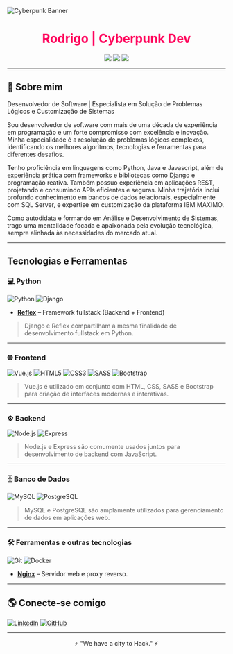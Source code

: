 ![Cyberpunk Banner](https://livewallp.com/wp-content/uploads/2021/10/Cyberpunk-2077-219.jpg)

<h1 align="center" style="color:#ff005c;">Rodrigo | Cyberpunk Dev</h1>

<p align="center">
  <img src="https://img.shields.io/badge/Code-Python|Java|JS-%23fcee0c?style=for-the-badge&logo=codepen&logoColor=black">
  <img src="https://img.shields.io/badge/OS-Windows|Linux-%2300ffcc?style=for-the-badge&logo=windows&logoColor=black">
  <img src="https://img.shields.io/badge/Tools-Tkinter|Django|React-%23ff005c?style=for-the-badge&logo=react&logoColor=black">
</p>

---

## 🚀 Sobre mim

Desenvolvedor de Software | Especialista em Solução de Problemas Lógicos e Customização de Sistemas

Sou desenvolvedor de software com mais de uma década de experiência em programação e um forte compromisso com excelência e inovação. Minha especialidade é a resolução de problemas lógicos complexos, identificando os melhores algoritmos, tecnologias e ferramentas para diferentes desafios.

Tenho proficiência em linguagens como Python, Java e Javascript, além de experiência prática com frameworks e bibliotecas como Django e programação reativa. Também possuo experiência em aplicações REST, projetando e consumindo APIs eficientes e seguras. Minha trajetória inclui profundo conhecimento em bancos de dados relacionais, especialmente com SQL Server, e expertise em customização da plataforma IBM MAXIMO.

Como autodidata e formando em Análise e Desenvolvimento de Sistemas, trago uma mentalidade focada e apaixonada pela evolução tecnológica, sempre alinhada às necessidades do mercado atual.

---
## Tecnologias e Ferramentas

### 💻 Python
![Python](https://img.icons8.com/?size=100&id=BCQsbzkWBELK&format=png&color=000000)
![Django](https://img.icons8.com/?size=100&id=qV-JzWYl9dzP&format=png&color=000000)

- **[Reflex](https://reflex.dev/)** – Framework fullstack (Backend + Frontend)

> Django e Reflex compartilham a mesma finalidade de desenvolvimento fullstack em Python.

---

### 🌐 Frontend  
![Vue.js](https://img.icons8.com/ios/50/vuejs.png)
![HTML5](https://img.icons8.com/ios/50/html-5.png)
![CSS3](https://img.icons8.com/ios/50/css3.png)
![SASS](https://img.icons8.com/ios/50/sass.png)
![Bootstrap](https://img.icons8.com/ios/50/bootstrap.png)

> Vue.js é utilizado em conjunto com HTML, CSS, SASS e Bootstrap para criação de interfaces modernas e interativas.
---
### ⚙️ Backend  
![Node.js](https://img.icons8.com/?size=100&id=hsPbhkOH4FMe&format=png&color=000000)
![Express](https://img.icons8.com/ios/50/express-js.png)

> Node.js e Express são comumente usados juntos para desenvolvimento de backend com JavaScript.
---

### 🗄️ Banco de Dados
![MySQL](https://img.icons8.com/ios/50/mysql-logo.png) ![PostgreSQL](https://img.icons8.com/ios/50/postgreesql.png)

> MySQL e PostgreSQL são amplamente utilizados para gerenciamento de dados em aplicações web.
---

### 🛠️ Ferramentas e outras tecnologias
![Git](https://img.icons8.com/ios/50/git.png) ![Docker](https://img.icons8.com/ios/50/docker.png)

- **[Nginx](https://www.nginx.com/)** – Servidor web e proxy reverso.

---

## 🌎 Conecte-se comigo

[![LinkedIn](https://img.shields.io/badge/LinkedIn-%2300ffcc?style=for-the-badge&logo=linkedin&logoColor=black)]([https://linkedin.com/in/seu-perfil](https://www.linkedin.com/in/rodrigo-rodrigues-15021b5a/))
[![GitHub](https://img.shields.io/badge/GitHub-%23fcee0c?style=for-the-badge&logo=github&logoColor=black)]([https://github.com/seu-usuario](https://github.com/Prounexperient))

---

<p align="center">⚡ "We have a city to Hack." ⚡</p>
